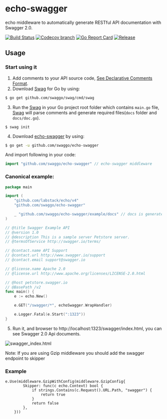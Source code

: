 # echo-swagger

echo middleware to automatically generate RESTful API documentation with Swagger 2.0.

[![Build Status](https://github.com/swaggo/echo-swagger/actions/workflows/ci.yml/badge.svg?branch=master)](https://github.com/features/actions)
[![Codecov branch](https://img.shields.io/codecov/c/github/swaggo/echo-swagger/master.svg)](https://codecov.io/gh/swaggo/echo-swagger)
[![Go Report Card](https://goreportcard.com/badge/github.com/swaggo/echo-swagger)](https://goreportcard.com/report/github.com/swaggo/echo-swagger)
[![Release](https://img.shields.io/github/release/swaggo/echo-swagger.svg?style=flat-square)](https://github.com/swaggo/echo-swagger/releases)


## Usage

### Start using it
1. Add comments to your API source code, [See Declarative Comments Format](https://github.com/swaggo/swag#declarative-comments-format).
2. Download [Swag](https://github.com/swaggo/swag) for Go by using:
```sh
$ go get github.com/swaggo/swag/cmd/swag
```
3. Run the [Swag](https://github.com/swaggo/swag) in your Go project root folder which contains `main.go` file, [Swag](https://github.com/swaggo/swag) will parse comments and generate required files(`docs` folder and `docs/doc.go`).
```sh_ "github.com/swaggo/echo-swagger/v2/example/docs"
$ swag init
```
4. Download [echo-swagger](https://github.com/swaggo/echo-swagger) by using:
```sh
$ go get -u github.com/swaggo/echo-swagger
```

And import following in your code:
```go
import "github.com/swaggo/echo-swagger" // echo-swagger middleware
```

### Canonical example:

```go
package main

import (
	"github.com/labstack/echo/v4"
	"github.com/swaggo/echo-swagger"

	_ "github.com/swaggo/echo-swagger/example/docs" // docs is generated by Swag CLI, you have to import it.
)

// @title Swagger Example API
// @version 1.0
// @description This is a sample server Petstore server.
// @termsOfService http://swagger.io/terms/

// @contact.name API Support
// @contact.url http://www.swagger.io/support
// @contact.email support@swagger.io

// @license.name Apache 2.0
// @license.url http://www.apache.org/licenses/LICENSE-2.0.html

// @host petstore.swagger.io
// @BasePath /v2
func main() {
	e := echo.New()

	e.GET("/swagger/*", echoSwagger.WrapHandler)

	e.Logger.Fatal(e.Start(":1323"))
}

```

5. Run it, and browser to http://localhost:1323/swagger/index.html, you can see Swagger 2.0 Api documents.

![swagger_index.html](https://user-images.githubusercontent.com/8943871/36250587-40834072-1279-11e8-8bb7-02a2e2fdd7a7.png)

Note: If you are using Gzip middleware you should add the swagger endpoint to skipper

### Example

```
e.Use(middleware.GzipWithConfig(middleware.GzipConfig{
		Skipper: func(c echo.Context) bool {
			if strings.Contains(c.Request().URL.Path, "swagger") {
				return true
			}
			return false
		},
	}))
```
